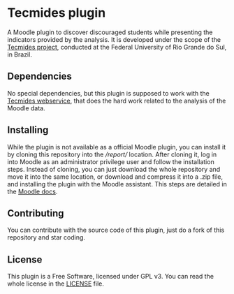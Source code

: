 # Tecmides plugin
A Moodle plugin to discover discouraged students while presenting the indicators provided by the analysis. It is developed under the scope of the [Tecmides project](http://tecmides-srv01.nuvem.ufrgs.br/), conducted at the Federal University of Rio Grande do Sul, in Brazil.

## Dependencies
No special dependencies, but this plugin is supposed to work with the [Tecmides webservice](https://github.com/tecmides/webservice), that does the hard work related to the analysis of the Moodle data.

## Installing
While the plugin is not available as a official Moodle plugin, you can install it by cloning this repository into the *<moodle dir>/report/* location. After cloning it, log in into Moodle as an administrator privilege user and follow the installation steps. Instead of cloning, you can just download the whole repository and move it into the same location, or download and compress it into a .zip file, and installing the plugin with the Moodle assistant. This steps are detailed in the [Moodle docs](https://docs.moodle.org/36/en/Installing_plugins#Installing_a_plugin).

## Contributing
You can contribute with the source code of this plugin, just do a fork of this repository and star coding.

## License
This plugin is a Free Software, licensed under GPL v3. You can read the whole license in the [LICENSE](LICENSE) file.

